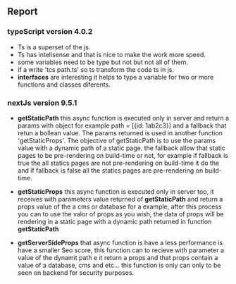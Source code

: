 ## Report

### typeScript version 4.0.2

- Ts is a superset of the js.
- Ts has intelisense and that is nice to make the work more speed.
- some variables need to be type but not but not all of them.
- if a write 'tcs path.ts' so ts transform the code ts in js.
- **interfaces** are interesting it helps to type a variable for two or more functions and classes diferents.

### nextJs version 9.5.1

- **getStaticPath** this async function is executed only in server and return a params with object for example path = [{id: 1ab2c3}] and a fallback that retun a bollean value. The params returned is used in another function 'getStaticProps'. The objective of getStaticPath is to use the params value with a dynamic path of a static page.
  the fallback allow that static pages to be pre-rendering on build-time or not, for example if fallback is true the all statics pages are not pre-rendering on build-time it do the and if fallback is false all the statics pages are pre-rendering on build-time.

- **getStaticProps** this async function is executed only in server too, it receives with parameters value returned of **getStaticPath** and return a props value of the a cms or database for a example, after this process you can to use the valor of props as you wish, the data of props will be rendering in a static page with a dynamic path returned in function **getStaticPath**

- **getServerSideProps** that async function is have a less performance is have a smaller Seo score, this function can to recieve with parameter a value of the dynamit path e it return a props and that props contain a value of a database, cms and etc... this function is only can only to be seen on backend for security purposes.
